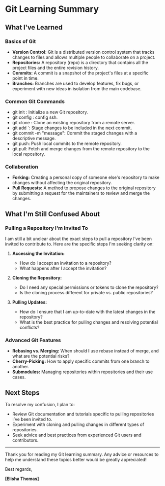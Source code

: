 # Git Learning Summary

## What I've Learned

### Basics of Git
- **Version Control:** Git is a distributed version control system that tracks changes to files and allows multiple people to collaborate on a project.
- **Repositories:** A repository (repo) is a directory that contains all the project files and the entire revision history.
- **Commits:** A commit is a snapshot of the project's files at a specific point in time.
- **Branches:** Branches are used to develop features, fix bugs, or experiment with new ideas in isolation from the main codebase.

### Common Git Commands
- git init : Initialize a new Git repository.
- git config : config ssh.
- git clone <repository-url> : Clone an existing repository from a remote server.
- git add <file>`: Stage changes to be included in the next commit.
- git commit -m "message": Commit the staged changes with a descriptive message.
- git push: Push local commits to the remote repository.
- git pull: Fetch and merge changes from the remote repository to the local repository.


### Collaboration
- **Forking:** Creating a personal copy of someone else's repository to make changes without affecting the original repository.
- **Pull Requests:** A method to propose changes to the original repository by submitting a request for the maintainers to review and merge the changes.

## What I'm Still Confused About

### Pulling a Repository I'm Invited To

I am still a bit unclear about the exact steps to pull a repository I’ve been invited to contribute to. Here are the specific steps I'm seeking clarity on:

1. **Accessing the Invitation:**
   - How do I accept an invitation to a repository?
   - What happens after I accept the invitation?

2. **Cloning the Repository:**
   - Do I need any special permissions or tokens to clone the repository?
   - Is the cloning process different for private vs. public repositories?

3. **Pulling Updates:**
   - How do I ensure that I am up-to-date with the latest changes in the repository?
   - What is the best practice for pulling changes and resolving potential conflicts?

### Advanced Git Features
- **Rebasing vs. Merging:** When should I use rebase instead of merge, and what are the potential risks?
- **Cherry-Picking:** How to apply specific commits from one branch to another.
- **Submodules:** Managing repositories within repositories and their use cases.

## Next Steps
To resolve my confusion, I plan to:
- Review Git documentation and tutorials specific to pulling repositories I’ve been invited to.
- Experiment with cloning and pulling changes in different types of repositories.
- Seek advice and best practices from experienced Git users and contributors.

---

Thank you for reading my Git learning summary. Any advice or resources to help me understand these topics better would be greatly appreciated!

Best regards,

**[Elisha Thomas]**


